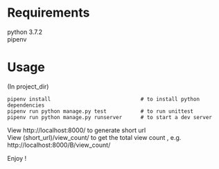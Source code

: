 # Requirements

python 3.7.2  
pipenv

# Usage

(In project_dir)  

    pipenv install                             # to install python dependencies
    pipenv run python manage.py test           # to run unittest
    pipenv run python manage.py runserver      # to start a dev server

View http://localhost:8000/ to generate short url  
View (short_url)/view_count/ to get the total view count , e.g. http://localhost:8000/B/view_count/  

Enjoy !

